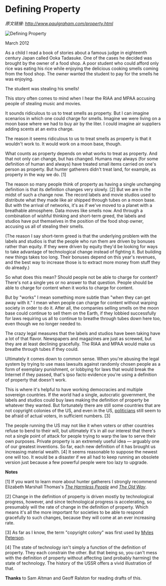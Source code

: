 # Defining Property

_原文链接: <http://www.paulgraham.com/property.html>_

![Defining Property](https://s.turbifycdn.com/aah/paulgraham/defining-property-2.gif)  
  
March 2012  
  
As a child I read a book of stories about a famous judge in eighteenth century Japan called Ooka Tadasuke. One of the cases he decided was brought by the owner of a food shop. A poor student who could afford only rice was eating his rice while enjoying the delicious cooking smells coming from the food shop. The owner wanted the student to pay for the smells he was enjoying.  
  
The student was stealing his smells!  
  
This story often comes to mind when I hear the RIAA and MPAA accusing people of stealing music and movies.  
  
It sounds ridiculous to us to treat smells as property. But I can imagine scenarios in which one could charge for smells. Imagine we were living on a moon base where we had to buy air by the liter. I could imagine air suppliers adding scents at an extra charge.  
  
The reason it seems ridiculous to us to treat smells as property is that it wouldn't work to. It would work on a moon base, though.  
  
What counts as property depends on what works to treat as property. And that not only can change, but has changed. Humans may always (for some definition of human and always) have treated small items carried on one's person as property. But hunter gatherers didn't treat land, for example, as property in the way we do. [1]  
  
The reason so many people think of property as having a single unchanging definition is that its definition changes very slowly. [2] But we are in the midst of such a change now. The record labels and movie studios used to distribute what they made like air shipped through tubes on a moon base. But with the arrival of networks, it's as if we've moved to a planet with a breathable atmosphere. Data moves like smells now. And through a combination of wishful thinking and short-term greed, the labels and studios have put themselves in the position of the food shop owner, accusing us all of stealing their smells.  
  
(The reason I say short-term greed is that the underlying problem with the labels and studios is that the people who run them are driven by bonuses rather than equity. If they were driven by equity they'd be looking for ways to take advantage of technological change instead of fighting it. But building new things takes too long. Their bonuses depend on this year's revenues, and the best way to increase those is to extract more money from stuff they do already.)  
  
So what does this mean? Should people not be able to charge for content? There's not a single yes or no answer to that question. People should be able to charge for content when it works to charge for content.  
  
But by "works" I mean something more subtle than "when they can get away with it." I mean when people can charge for content without warping society in order to do it. After all, the companies selling smells on the moon base could continue to sell them on the Earth, if they lobbied successfully for laws requiring us all to continue to breathe through tubes down here too, even though we no longer needed to.  
  
The crazy legal measures that the labels and studios have been taking have a lot of that flavor. Newspapers and magazines are just as screwed, but they are at least declining gracefully. The RIAA and MPAA would make us breathe through tubes if they could.  
  
Ultimately it comes down to common sense. When you're abusing the legal system by trying to use mass lawsuits against randomly chosen people as a form of exemplary punishment, or lobbying for laws that would break the Internet if they passed, that's ipso facto evidence you're using a definition of property that doesn't work.  
  
This is where it's helpful to have working democracies and multiple sovereign countries. If the world had a single, autocratic government, the labels and studios could buy laws making the definition of property be whatever they wanted. But fortunately there are still some countries that are not copyright colonies of the US, and even in the US, [politicians](http://tctechcrunch2011.files.wordpress.com/2012/01/congress-on-sopa-done.png) still seem to be afraid of actual voters, in sufficient numbers. [3]  
  
The people running the US may not like it when voters or other countries refuse to bend to their will, but ultimately it's in all our interest that there's not a single point of attack for people trying to warp the law to serve their own purposes. Private property is an extremely useful idea — arguably one of our greatest inventions. So far, each new definition of it has brought us increasing material wealth. [4] It seems reasonable to suppose the newest one will too. It would be a disaster if we all had to keep running an obsolete version just because a few powerful people were too lazy to upgrade.  
  
  
  
  
  
  
  
**Notes**  
  
[1] If you want to learn more about hunter gatherers I strongly recommend Elizabeth Marshall Thomas's [_The Harmless People_](http://www.amazon.com/Harmless-People-Elizabeth-Marshall-Thomas/dp/0394427793) and [_The Old Way_](http://www.amazon.com/Old-Way-Story-First-People/dp/0374225524).  
  
[2] Change in the definition of property is driven mostly by technological progress, however, and since technological progress is accelerating, so presumably will the rate of change in the definition of property. Which means it's all the more important for societies to be able to respond gracefully to such changes, because they will come at an ever increasing rate.  
  
[3] As far as I know, the term "copyright colony" was first used by [Myles Peterson](http://torrentfreak.com/australia-us-copyright-colony-or-just-a-good-friend-120121/).  
  
[4] The state of technology isn't simply a function of the definition of property. They each constrain the other. But that being so, you can't mess with the definition of property without affecting (and probably harming) the state of technology. The history of the USSR offers a vivid illustration of that.  
  
**Thanks** to Sam Altman and Geoff Ralston for reading drafts of this.  
  

